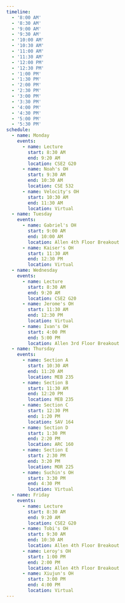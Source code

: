 ```yaml
---
timeline:
  - '8:00 AM'
  - '8:30 AM'
  - '9:00 AM'
  - '9:30 AM'
  - '10:00 AM'
  - '10:30 AM'
  - '11:00 AM'
  - '11:30 AM'
  - '12:00 PM'
  - '12:30 PM'
  - '1:00 PM'
  - '1:30 PM'
  - '2:00 PM'
  - '2:30 PM'
  - '3:00 PM'
  - '3:30 PM'
  - '4:00 PM'
  - '4:30 PM'
  - '5:00 PM'
  - '5:30 PM'
schedule:
  - name: Monday
    events:
      - name: Lecture
        start: 8:30 AM
        end: 9:20 AM
        location: CSE2 G20
      - name: Noah's OH
        start: 9:30 AM
        end: 10:30 AM
        location: CSE 532
      - name: Velocity's OH
        start: 10:30 AM
        end: 11:30 AM
        location: Virtual
  - name: Tuesday
    events:
      - name: Gabriel's OH
        start: 9:00 AM
        end: 10:00 AM
        location: Allen 4th Floor Breakout
      - name: Kaiser's OH
        start: 11:30 AM
        end: 12:30 PM
        location: Virtual
  - name: Wednesday
    events:
      - name: Lecture
        start: 8:30 AM
        end: 9:20 AM
        location: CSE2 G20
      - name: Jerome's OH
        start: 11:30 AM
        end: 12:30 PM
        location: Virtual
      - name: Ivan's OH
        start: 4:00 PM
        end: 5:00 PM
        location: Allen 3rd Floor Breakout
  - name: Thursday
    events:
      - name: Section A
        start: 10:30 AM
        end: 11:20 AM
        location: MEB 235
      - name: Section B
        start: 11:30 AM
        end: 12:20 PM
        location: MEB 235
      - name: Section C
        start: 12:30 PM
        end: 1:20 PM
        location: SAV 164
      - name: Section D
        start: 1:30 PM
        end: 2:20 PM
        location: ARC 160
      - name: Section E
        start: 2:30 PM
        end: 3:20 PM
        location: MOR 225
      - name: Suchin's OH
        start: 3:30 PM
        end: 4:30 PM
        location: Virtual
  - name: Friday
    events:
      - name: Lecture
        start: 8:30 AM
        end: 9:20 AM
        location: CSE2 G20
      - name: Tobi's OH
        start: 9:30 AM
        end: 10:30 AM
        location: Allen 4th Floor Breakout
      - name: Leroy's OH
        start: 1:00 PM
        end: 2:00 PM
        location: Allen 4th Floor Breakout
      - name: Xiujun's OH
        start: 3:00 PM
        end: 4:00 PM
        location: Virtual
---
```

